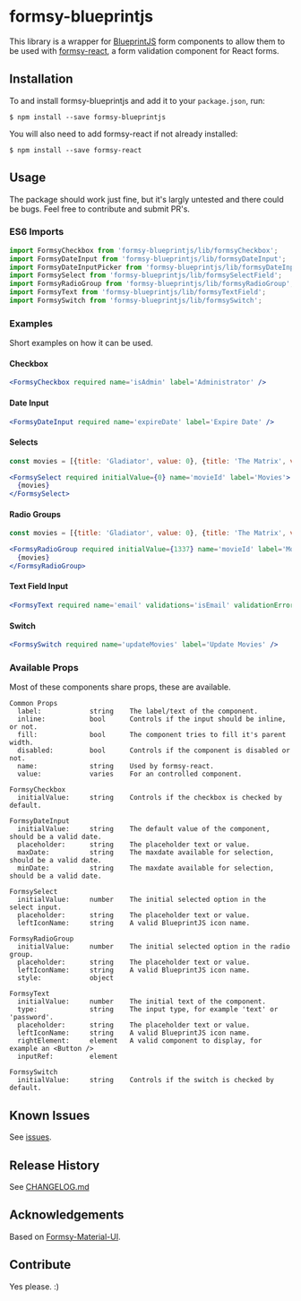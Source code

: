 # formsy-blueprintjs

This library is a wrapper for [BlueprintJS](http://blueprintjs.com/) form components to allow them to be used
with [formsy-react](https://github.com/christianalfoni/formsy-react), a form validation component for React forms.

## Installation

To and install formsy-blueprintjs and add it to your `package.json`, run:

```
$ npm install --save formsy-blueprintjs
```

You will also need to add formsy-react if not already installed:

```
$ npm install --save formsy-react
```

## Usage

The package should work just fine, but it's largly untested and there could be bugs. Feel free to contribute and submit PR's.

### ES6 Imports

```js
import FormsyCheckbox from 'formsy-blueprintjs/lib/formsyCheckbox';
import FormsyDateInput from 'formsy-blueprintjs/lib/formsyDateInput';
import FormsyDateInputPicker from 'formsy-blueprintjs/lib/formsyDateInputPicker';
import FormsySelect from 'formsy-blueprintjs/lib/formsySelectField';
import FormsyRadioGroup from 'formsy-blueprintjs/lib/formsyRadioGroup';
import FormsyText from 'formsy-blueprintjs/lib/formsyTextField';
import FormsySwitch from 'formsy-blueprintjs/lib/formsySwitch';
```

### Examples
Short examples on how it can be used.

#### Checkbox
```jsx
<FormsyCheckbox required name='isAdmin' label='Administrator' />
```

#### Date Input
```jsx
<FormsyDateInput required name='expireDate' label='Expire Date' />
```

#### Selects
```jsx
const movies = [{title: 'Gladiator', value: 0}, {title: 'The Matrix', value: 1}];

<FormsySelect required initialValue={0} name='movieId' label='Movies'>
  {movies}
</FormsySelect>
```

#### Radio Groups
```jsx
const movies = [{title: 'Gladiator', value: 0}, {title: 'The Matrix', value: 1}];

<FormsyRadioGroup required initialValue={1337} name='movieId' label='Movies'>
  {movies}
</FormsyRadioGroup>
```

#### Text Field Input
```jsx
<FormsyText required name='email' validations='isEmail' validationError='This is not an email' placeholder='Example; test@test.com' label='Email' />
```

#### Switch
```jsx
<FormsySwitch required name='updateMovies' label='Update Movies' />
```

### Available Props
Most of these components share props, these are available.

```
Common Props
  label:            string    The label/text of the component.
  inline:           bool      Controls if the input should be inline, or not.
  fill:             bool      The component tries to fill it's parent width.
  disabled:         bool      Controls if the component is disabled or not.
  name:             string    Used by formsy-react.
  value:            varies    For an controlled component.

FormsyCheckbox
  initialValue:     string    Controls if the checkbox is checked by default.

FormsyDateInput
  initialValue:     string    The default value of the component, should be a valid date.
  placeholder:      string    The placeholder text or value.
  maxDate:          string    The maxdate available for selection, should be a valid date.
  minDate:          string    The maxdate available for selection, should be a valid date.

FormsySelect
  initialValue:     number    The initial selected option in the select input.
  placeholder:      string    The placeholder text or value.
  leftIconName:     string    A valid BlueprintJS icon name.

FormsyRadioGroup
  initialValue:     number    The initial selected option in the radio group.
  placeholder:      string    The placeholder text or value.
  leftIconName:     string    A valid BlueprintJS icon name.
  style:            object

FormsyText
  initialValue:     number    The initial text of the component.
  type:             string    The input type, for example 'text' or 'password'.
  placeholder:      string    The placeholder text or value.
  leftIconName:     string    A valid BlueprintJS icon name.
  rightElement:     element   A valid component to display, for example an <Button />
  inputRef:         element 

FormsySwitch
  initialValue:     string    Controls if the switch is checked by default.

```

## Known Issues

See [issues](https://github.com/orecus/formsy-blueprintjs/issues).

## Release History

See [CHANGELOG.md](https://github.com/orecus/formsy-blueprintjs/blob/master/CHANGELOG.md)

## Acknowledgements

Based on [Formsy-Material-UI](https://github.com/mbrookes/formsy-material-ui).

## Contribute

Yes please. :)